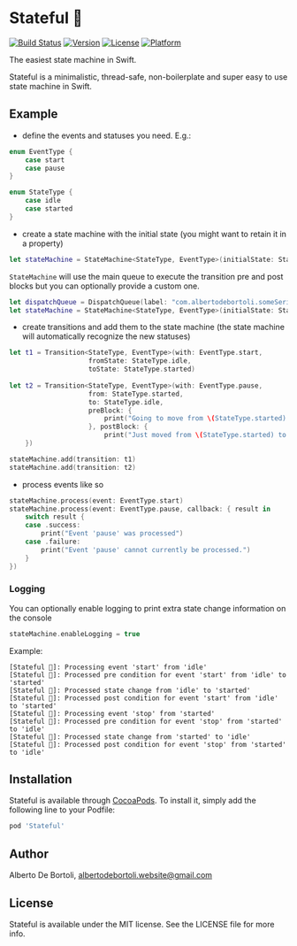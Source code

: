 # Stateful 🦜

[![Build Status](https://app.bitrise.io/app/5b1bed7dfe1521fd/status.svg?token=O8hUIAOKc9Ij6yey8qkQvg&branch=master)](https://app.bitrise.io/app/5b1bed7dfe1521fd)
[![Version](https://img.shields.io/cocoapods/v/Stateful.svg?style=flat)](https://cocoapods.org/pods/Stateful)
[![License](https://img.shields.io/cocoapods/l/Stateful.svg?style=flat)](https://cocoapods.org/pods/Stateful)
[![Platform](https://img.shields.io/cocoapods/p/Stateful.svg?style=flat)](https://cocoapods.org/pods/Stateful)

The easiest state machine in Swift.

Stateful is a minimalistic, thread-safe, non-boilerplate and super easy to use state machine in Swift.

## Example

- define the events and statuses you need. E.g.:

```swift
enum EventType {
    case start
    case pause
}

enum StateType {
    case idle
    case started
}
```

- create a state machine with the initial state (you might want to retain it in a property)

```swift
let stateMachine = StateMachine<StateType, EventType>(initialState: StateType.idle)
```

`StateMachine` will use the main queue to execute the transition pre and post blocks but you can optionally provide a custom one.

```swift
let dispatchQueue = DispatchQueue(label: "com.albertodebortoli.someSerialCallbackQueue")
let stateMachine = StateMachine<StateType, EventType>(initialState: StateType.idle, callbackQueue: dispatchQueue)
```

- create transitions and add them to the state machine (the state machine will automatically recognize the new statuses)

```swift
let t1 = Transition<StateType, EventType>(with: EventType.start,
                    fromState: StateType.idle,
                    toState: StateType.started)
                    
let t2 = Transition<StateType, EventType>(with: EventType.pause,
                    from: StateType.started,
                    to: StateType.idle,
                    preBlock: {
                        print("Going to move from \(StateType.started) to \(StateType.idle)!")
                    }, postBlock: {
                        print("Just moved from \(StateType.started) to \(StateType.idle)!")
    })

stateMachine.add(transition: t1)
stateMachine.add(transition: t2)
```

- process events like so

```swift
stateMachine.process(event: EventType.start)
stateMachine.process(event: EventType.pause, callback: { result in
    switch result {
    case .success:
        print("Event 'pause' was processed")
    case .failure:
        print("Event 'pause' cannot currently be processed.")
    }
})
```

### Logging

You can optionally enable logging to print extra state change information on the console 

```swift
stateMachine.enableLogging = true
```

Example:

```
[Stateful 🦜]: Processing event 'start' from 'idle'
[Stateful 🦜]: Processed pre condition for event 'start' from 'idle' to 'started'
[Stateful 🦜]: Processed state change from 'idle' to 'started'
[Stateful 🦜]: Processed post condition for event 'start' from 'idle' to 'started'
[Stateful 🦜]: Processing event 'stop' from 'started'
[Stateful 🦜]: Processed pre condition for event 'stop' from 'started' to 'idle'
[Stateful 🦜]: Processed state change from 'started' to 'idle'
[Stateful 🦜]: Processed post condition for event 'stop' from 'started' to 'idle'
```

## Installation

Stateful is available through [CocoaPods](https://cocoapods.org). To install
it, simply add the following line to your Podfile:

```ruby
pod 'Stateful'
```

## Author

Alberto De Bortoli, albertodebortoli.website@gmail.com

## License

Stateful is available under the MIT license. See the LICENSE file for more info.
